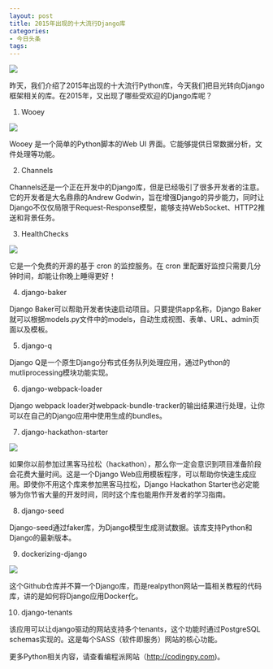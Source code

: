 ```yaml
---
layout: post
title: 2015年出现的十大流行Django库
categories:
- 今日头条
tags:
---
```

![](http://p3.pstatp.com/large/3d00042e4f,8033c183)

昨天，我们介绍了2015年出现的十大流行Python库，今天我们把目光转向Django框架相关的库。在2015年，又出现了哪些受欢迎的Django库呢？

1. Wooey

![](http://p3.pstatp.com/large/610000e4d0,f20bf976)

Wooey 是一个简单的Python脚本的Web UI 界面。它能够提供日常数据分析，文件处理等功能。

2. Channels

Channels还是一个正在开发中的Django库，但是已经吸引了很多开发者的注意。它的开发者是大名鼎鼎的Andrew Godwin，旨在增强Django的异步能力，同时让Django不仅仅局限于Request-Response模型，能够支持WebSocket、HTTP2推送和背景任务。

3. HealthChecks

![](http://p1.pstatp.com/large/3d00042e4e,60fab165)

它是一个免费的开源的基于 cron 的监控服务。在 cron 里配置好监控只需要几分钟时间，却能让你晚上睡得更好！

4. django-baker

Django Baker可以帮助开发者快速启动项目。只要提供app名称，Django Baker就可以根据models.py文件中的models，自动生成视图、表单、URL、admin页面以及模板。

5. django-q

Django Q是一个原生Django分布式任务队列处理应用，通过Python的mutliprocessing模块功能实现。

6. django-webpack-loader

Django webpack loader对webpack-bundle-tracker的输出结果进行处理，让你可以在自己的Django应用中使用生成的bundles。

7. django-hackathon-starter

![](http://p3.pstatp.com/large/3d00042e50,59f718e5)

如果你以前参加过黑客马拉松（hackathon），那么你一定会意识到项目准备阶段会花费大量时间。这是一个Django Web应用模板程序，可以帮助你快速生成应用。即使你不用这个库来参加黑客马拉松，Django Hackathon Starter也必定能够为你节省大量的开发时间，同时这个库也能用作开发者的学习指南。

8. django-seed

Django-seed通过faker库，为Django模型生成测试数据。该库支持Python和Django的最新版本。

9. dockerizing-django

![](http://p3.pstatp.com/large/610000e4cf,98d5d93b)

这个Github仓库并不算一个Django库，而是realpython网站一篇相关教程的代码库，讲的是如何将Django应用Docker化。

10. django-tenants

该应用可以让django驱动的网站支持多个tenants，这个功能时通过PostgreSQL schemas实现的。这是每个SASS（软件即服务）网站的核心功能。

更多Python相关内容，请查看编程派网站（http://codingpy.com)。